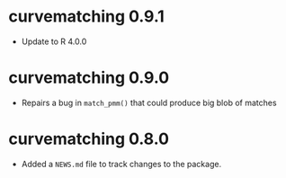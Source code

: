 # curvematching 0.9.1

* Update to R 4.0.0

# curvematching 0.9.0

* Repairs a bug in `match_pmm()` that could produce big blob of matches

# curvematching 0.8.0

* Added a `NEWS.md` file to track changes to the package.
